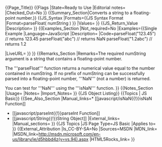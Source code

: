 {{Page_Title}}
{{Flags
|State=Ready to Use
|Editorial notes=
|Checked_Out=No
}}
{{Summary_Section|Converts a string to a floating-point number.}}
{{JS_Syntax
|Formats={{JS Syntax Format
|Format=parseFloat( numString )
}}
|Values=
}}
{{JS_Return_Value
|Description=
}}
{{Examples_Section
|Not_required=No
|Examples={{Single Example
|Language=JavaScript
|Description=
|Code=parseFloat("123.45") // returns 123.45
parseFloat("abc")      // returns NaN
parseFloat("1.2abc")   // returns 1.2

|LiveURL=
}}
}}
{{Remarks_Section
|Remarks=The required numString argument is a string that contains a floating-point number.

The '''parseFloat''' function returns a numerical value equal to the number contained in numString. If no prefix of numString can be successfully parsed into a floating-point number, '''NaN''' (not a number) is returned.

You can test for '''NaN''' using the '''isNaN''' function.
}}
{{Notes_Section
|Usage=
|Notes=
|Import_Notes=
}}
{{JS Object Listing}}
{{Topics | JS Basic}}
{{See_Also_Section
|Manual_links=* [[javascript/isNaN{{!}}isNaN Function]]
* [[javascript/parseInt{{!}}parseInt Function]]
* [[javascript/String{{!}}String Object]]
|External_links=
|Manual_sections=
}}
{{JS Topics
|JS Page Type=JS Basic
|Applies to=
}}
{{External_Attribution
|Is_CC-BY-SA=No
|Sources=MSDN
|MDN_link=
|MSDN_link=http://msdn.microsoft.com/en-us/library/ie/d5hbbd4z(v=vs.94).aspx
|HTML5Rocks_link=
}}